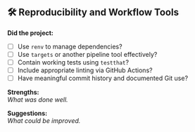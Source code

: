 ## 🛠️ Reproducibility and Workflow Tools

**Did the project:**

- [ ] Use `renv` to manage dependencies?
- [ ] Use `targets` or another pipeline tool effectively?
- [ ] Contain working tests using `testthat`?
- [ ] Include appropriate linting via GitHub Actions?
- [ ] Have meaningful commit history and documented Git use?

**Strengths:**  
*What was done well.*

**Suggestions:**  
*What could be improved.*
